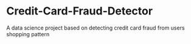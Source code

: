 # Credit-Card-Fraud-Detector
A data science project based on detecting credit card fraud from users shopping pattern
